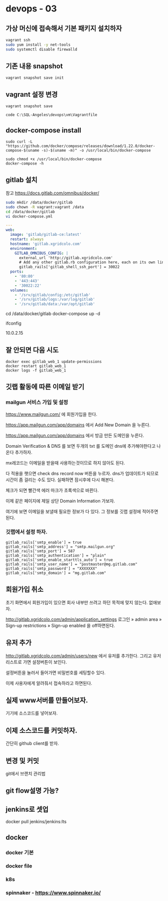 # devops - 03

## 가상 머신에 접속해서 기본 패키지 설치하자

```bash
vagrant ssh
sudo yum install -y net-tools
sudo systemctl disable firewalld
```

## 기존 내용 snapshot
```
vagrant snapshot save init
```


## vagrant 설정 변경
```
vagrant snapshot save

code C:\SQL-Angeles\devops\vm\Vagrantfile
```



## docker-compose install
```
sudo curl -L "https://github.com/docker/compose/releases/download/1.22.0/docker-compose-$(uname -s)-$(uname -m)" -o /usr/local/bin/docker-compose

sudo chmod +x /usr/local/bin/docker-compose
docker-compose -h
```

## gitlab 설치 

참고 https://docs.gitlab.com/omnibus/docker/

```bash
sudo mkdir /data/docker/gitlab
sudo chown -R vagrant:vagrant /data
cd /data/docker/gitlab
vi docker-compose.yml
```

```yml
---
web:
  image: 'gitlab/gitlab-ce:latest'
  restart: always
  hostname: 'gitlab.xgridcolo.com'
  environment:
    GITLAB_OMNIBUS_CONFIG: |
      external_url 'http://gitlab.xgridcolo.com'
      # Add any other gitlab.rb configuration here, each on its own line
      gitlab_rails['gitlab_shell_ssh_port'] = 30022
  ports:
    - '80:80'
    - '443:443'
    - '30022:22'
  volumes:
    - '/srv/gitlab/config:/etc/gitlab'
    - '/srv/gitlab/logs:/var/log/gitlab'
    - '/srv/gitlab/data:/var/opt/gitlab'
```

cd /data/docker/gitlab
docker-compose up -d

ifconfig 

10.0.2.15

## 잘 안되면 다음 시도
```
docker exec gitlab_web_1 update-permissions
docker restart gitlab_web_1
docker logs -f gitlab_web_1
```


## 깃랩 활동에 따른 이메일 받기

### mailgun 서비스 가입 및 설정

https://www.mailgun.com/ 에 회원가입을 한다.

https://app.mailgun.com/app/domains 에서 Add New Domain 을 누른다.

https://app.mailgun.com/app/domains 에서 방금 만든 도메인을 누른다.

Domain Verification & DNS 를 보면 두개의 txt 를 도메인 dns에 추가해야한다고 나온다 추가하자.

mx레코드는 이메일을 받을때 사용하는것이므로 하지 않아도 된다.

다 적용을 햇으면 check dns record now 버튼을 누르자. dns가 업데이트가 되므로 시간이 좀 걸리는 수도 있다. 실패하면 잠시후에 다시 해본다.

체크가 되면 빨간색 에러 마크가 초록색으로 바뀐다.

이제 같은 페이지에 제일 상단 Domain Information 가보자.

여기에 보면 이메일을 보낼때 필요한 정보가 다 있다. 그 정보를 깃랩 설정에 적어주면 된다.

### 깃랩에서 설정 하자. 

```
gitlab_rails['smtp_enable'] = true
gitlab_rails['smtp_address'] = "smtp.mailgun.org"
gitlab_rails['smtp_port'] = 587
gitlab_rails['smtp_authentication'] = "plain"
gitlab_rails['smtp_enable_starttls_auto'] = true
gitlab_rails['smtp_user_name'] = "postmaster@mg.gitlab.com"
gitlab_rails['smtp_password'] = "XXXXXXX"
gitlab_rails['smtp_domain'] = "mg.gitlab.com"
```

## 회원가입 취소 

초기 화면에서 회원가입이 있으면 회사 내부만 쓰려고 하던 목적에 맞지 않는다. 없애보자.

http://gitlab.xgridcolo.com/admin/application_settings
로그인 » admin area » Sign-up restrictions » Sign-up enabled 을 off하면된다.

## 유저 추가
http://gitlab.xgridcolo.com/admin/users/new 에서 유저를 추가한다. 그리고 유저 리스트로 가면 설정버튼이 보인다.

설정버튼을 눌러서 들어가면 비밀번호를 세팅할수 있다.

이제 사용자에게 알려줘서 접속하라고 하면된다.

## 실제 www서버를 만들어보자. 

기기에 소스코드를 넣어보자. 

## 이제 소스코드를 커밋하자. 

간단히 github client를 받자. 

## 변경 및 커밋 


git에서 브랜치 관리법


## git flow설명 가능?



## jenkins로 셋업 

docker pull jenkins/jenkins:lts





## docker
### docker 기본
### docker file
### k8s
### spinnaker - https://www.spinnaker.io/


